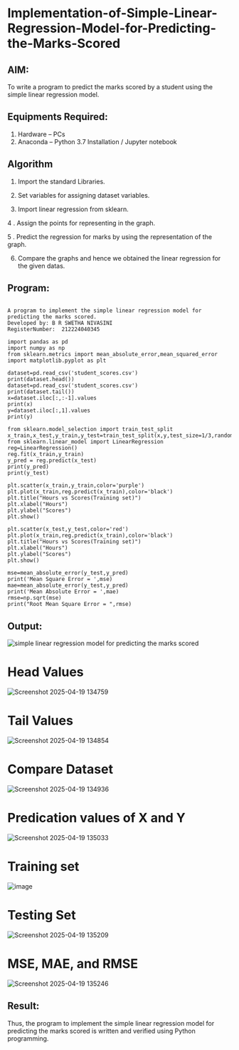 # Implementation-of-Simple-Linear-Regression-Model-for-Predicting-the-Marks-Scored

## AIM:
To write a program to predict the marks scored by a student using the simple linear regression model.

## Equipments Required:
1. Hardware – PCs
2. Anaconda – Python 3.7 Installation / Jupyter notebook

## Algorithm
1. Import the standard Libraries.

2. Set variables for assigning dataset variables.

3. Import linear regression from sklearn.

4 . Assign the points for representing in the graph.

5 . Predict the regression for marks by using the representation of the graph.

6. Compare the graphs and hence we obtained the linear regression for the given datas. 

## Program:
```

A program to implement the simple linear regression model for predicting the marks scored.
Developed by: B R SWETHA NIVASINI
RegisterNumber:  212224040345

```

```
import pandas as pd
import numpy as np
from sklearn.metrics import mean_absolute_error,mean_squared_error
import matplotlib.pyplot as plt

dataset=pd.read_csv('student_scores.csv')
print(dataset.head())
dataset=pd.read_csv('student_scores.csv')
print(dataset.tail())
x=dataset.iloc[:,:-1].values
print(x)
y=dataset.iloc[:,1].values
print(y)

from sklearn.model_selection import train_test_split
x_train,x_test,y_train,y_test=train_test_split(x,y,test_size=1/3,random_state=0)
from sklearn.linear_model import LinearRegression
reg=LinearRegression()
reg.fit(x_train,y_train)
y_pred = reg.predict(x_test)
print(y_pred)
print(y_test)

plt.scatter(x_train,y_train,color='purple')
plt.plot(x_train,reg.predict(x_train),color='black')
plt.title("Hours vs Scores(Training set)")
plt.xlabel("Hours")
plt.ylabel("Scores")
plt.show()

plt.scatter(x_test,y_test,color='red')
plt.plot(x_train,reg.predict(x_train),color='black')
plt.title("Hours vs Scores(Training set)")
plt.xlabel("Hours")
plt.ylabel("Scores")
plt.show()

mse=mean_absolute_error(y_test,y_pred)
print('Mean Square Error = ',mse)
mae=mean_absolute_error(y_test,y_pred)
print('Mean Absolute Error = ',mae)
rmse=np.sqrt(mse)
print("Root Mean Square Error = ",rmse)

```


## Output:
![simple linear regression model for predicting the marks scored](sam.png)

# Head Values
![Screenshot 2025-04-19 134759](https://github.com/user-attachments/assets/c419e645-69ee-409b-a554-b0a2a5f5e5fb)

# Tail Values

![Screenshot 2025-04-19 134854](https://github.com/user-attachments/assets/5fd49646-0d70-4bfa-93cb-628c72c5485e)

# Compare Dataset

![Screenshot 2025-04-19 134936](https://github.com/user-attachments/assets/5f8a1cf6-7684-41d8-9518-92439ea59c62)

# Predication values of X and Y

![Screenshot 2025-04-19 135033](https://github.com/user-attachments/assets/bb4a476f-f574-4a81-8442-95b6d2ac7eda)




# Training set

![image](https://github.com/user-attachments/assets/a33492bc-603d-4ca2-a96f-77d1acafb382)

# Testing Set

![Screenshot 2025-04-19 135209](https://github.com/user-attachments/assets/28b5f2bc-7469-41b6-beb9-2c52c52ef07c)


# MSE, MAE, and RMSE
![Screenshot 2025-04-19 135246](https://github.com/user-attachments/assets/a6a33c12-b218-413b-a3d2-2259354a2936)









## Result:
Thus, the program to implement the simple linear regression model for predicting the marks scored is written and verified using Python programming.
